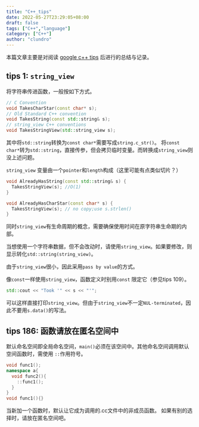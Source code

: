 ```yaml
---
title: "C++_tips"
date: 2022-05-27T23:29:05+08:00
draft: false
tags: ["C++","language"]
category: ["C++"]
author: "clundro"
---
```


本篇文章主要是对阅读 [google c++ tips](https://abseil.io/tips/) 后进行的总结与记录。

## tips 1: `string_view`

将字符串传进函数，一般按如下方式。

```cpp
// C Convention
void TakesCharStar(const char* s);
// Old Standard C++ convention
void TakesString(const std::string& s);
// string_view C++ conventions
void TakesStringView(std::string_view s);     
```

其中将`std::string`转换为`const char*`需要写成`string.c_str()`。
将`const char*`转为`std::string`，直接传参，但会拷贝临时变量。而转换成`string_view`则没上述问题。

`string_view` 变量由一个`pointer`和`length`构成（这里可能有点类似切片？）

```cpp
void AlreadyHasString(const std::string& s) {
  TakesStringView(s); //O(1)
}

void AlreadyHasCharStar(const char* s) {
  TakesStringView(s); // no copy;use s.strlen()
}
```

同时`string_view`有生命周期的概念，需要确保使用时间在原字符串生命期的内部。

当想使用一个字符串数据，但不会改动时，请使用`string_view`。如果要修改，则显示转化`std::string(string_view)`。

由于`string_view`很小，因此采用`pass by value`的方式。

像`const`一样使用`string_view`，函数定义时别用`const` 限定它（参见tips 109）。

```cpp
std::cout << "Took '" << s << "'";
```
可以这样直接打印`string_view`。但由于`string_view`不一定`NUL-terminated`，因此不要用`s.data()`的写法。

## tips 186: 函数请放在匿名空间中

默认命名空间即全局命名空间，`main()`必须在该空间中。其他命名空间调用默认空间函数时，需使用 `::`作用符号。

```cpp
void func1();
namespace a{
  void func2(){
    ::func1();
  }
}
void func1(){}
```

当新加一个函数时，默认让它成为调用的.cc文件中的非成员函数。
如果有别的选择时，请放在匿名空间吧。


